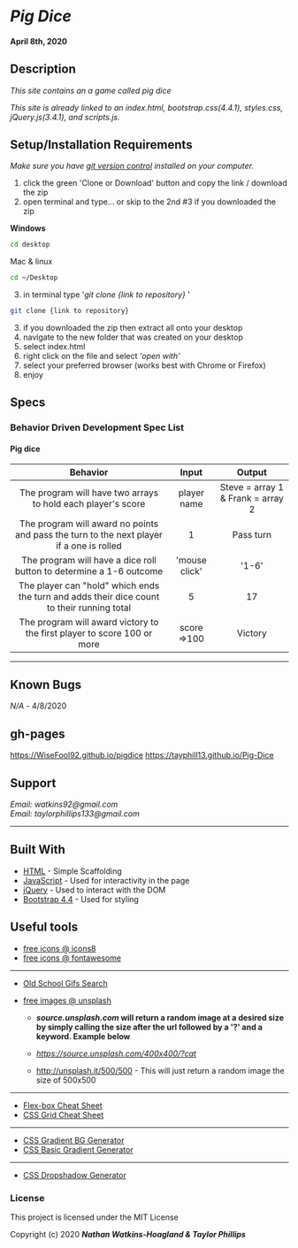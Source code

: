 # _Pig Dice_

#### April 8th, 2020

## Description

_This site contains an a game called pig dice_

_This site is already linked to an index.html, bootstrap.css(4.4.1), styles.css, jQuery.js(3.4.1), and scripts.js._

## Setup/Installation Requirements

_Make sure you have [git version control](https://git-scm.com/downloads) installed on your computer._

1. click the green 'Clone or Download' button and copy the link / download the zip
2. open terminal and type... or skip to the 2nd #3 if you downloaded the zip

**Windows**

```sh
cd desktop
```

Mac & linux

```sh
cd ~/Desktop
```

3.  in terminal type '_git clone {link to repository}_ '

```sh
git clone {link to repository}
```
3. if you downloaded the zip then extract all onto your desktop
4. navigate to the new folder that was created on your desktop
5. select index.html
6. right click on the file and select _'open with'_
7. select your preferred browser (works best with Chrome or Firefox)
8. enjoy

## Specs

### Behavior Driven Development Spec List
#### Pig dice
|                          Behavior                          | Input  | Output  |
| :--------------------------------------------------------: | :----: | :-----: |
| The program will have two arrays to hold each player's score | player name | Steve = array 1 & Frank = array 2 |
| The program will award no points and pass the turn to the next player if a one is rolled | 1 | Pass turn |
| The program will have a dice roll button to determine a 1-6 outcome | 'mouse click' | '1-6'  |
| The player can "hold" which ends the turn and adds their dice count to their running total | 5 | 17 |
| The program will award victory to the first player to score 100 or more | score =>100 | Victory |

---
## Known Bugs

_N/A_ - 4/8/2020

## gh-pages
 
https://WiseFool92.github.io/pigdice
https://tayphill13.github.io/Pig-Dice

## Support

_Email: watkins92@gmail.com_  
_Email: taylorphillips133@gmail.com_

---
## Built With

- [HTML](https://developer.mozilla.org/en-US/docs/Web/HTML) - Simple Scaffolding
- [JavaScript](https://developer.mozilla.org/en-US/docs/Web/JavaScript) - Used for interactivity in the page
- [jQuery](https://jquery.com/) - Used to interact with the DOM
- [Bootstrap 4.4](https://getbootstrap.com/) - Used for styling

## Useful tools

- [free icons @ icons8](https://icons8.com/)
- [free icons @ fontawesome](https://fontawesome.com/)

---

- [Old School Gifs Search](https://gifcities.org/)
- [free images @ unsplash](https://unsplash.com/)

  - **_source.unsplash.com_ will return a random image at a desired size by simply calling the size after the url followed by a '?' and a keyword. Example below**

  - _https://source.unsplash.com/400x400/?cat_
  - http://unsplash.it/500/500 - This will just return a random image the size of 500x500

---

- [Flex-box Cheat Sheet](http://yoksel.github.io/flex-cheatsheet/)
- [CSS Grid Cheat Sheet](http://grid.malven.co/)

---

- [CSS Gradient BG Generator](https://mycolor.space/gradient)
- [CSS Basic Gradient Generator](https://cssgradient.io/)

---

- [CSS Dropshadow Generator](https://cssgenerator.org/box-shadow-css-generator.html)

### License

This project is licensed under the MIT License

Copyright (c) 2020 **_Nathan Watkins-Hoagland & Taylor Phillips_**

